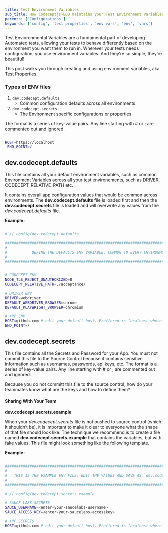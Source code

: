 ```yaml
---
title: Test Environment Variables
sub_title: How Codeceptjs-BDD maintains your Test Environment Variables
parents: ['Configurations']
keywords: ['config', 'test properties', 'env vars', 'env', 'vars']
---
```


Test Envioronmental Variables are a fundamental part of developing Automated tests, allowing your tests to behave differently based on the environment you want them to run in. Wherever your tests needs configuration, you use environment variables. And they’re so simple, they’re beautiful!

This post walks you through creating and using environment variables, aka Test Properties.

### Types of ENV files

1. `dev.codecept.defaults`
   - Common configuration defaults across all environments
2. `dev.codecept.secrets`
   - The Environment specific configurations or properties

The format is a series of key-value pairs. Any line starting with # or ; are commented out and ignored.

```bash

HOST=https://localhost
 END_POINT=/

```

## dev.codecept.defaults

This file contains all your default environment variables, such as common Environment Variables across all your test environements, such as DRIVER, CODECEPT_RELATIVE_PATH etc.

It contains overall app configuration values that would be common across environments. The **dev.codecept.defaults** file is loaded first and then the **dev.codecept.secrets** file is loaded and will overwrite any values from the _dev.codecept.defaults_ file.

**Example:**

```bash

# // config/dev.codecept.defaults

#############################################################################################
#                                                                                           #
#           DEFINE THE DEFAULTS ENV VARIABLE, COMMON TO EVERY ENVIRONMENT                   #
#                                                                                           #
#############################################################################################


# CODECEPT ENV
NODE_TLS_REJECT_UNAUTHORIZED=0
CODECEPT_RELATIVE_PATH=./acceptance/

# DRIVER ENV
DRIVER=webdriver
DEFAULT_WEBDRIVER_BROWSER=chrome
DEFAULT_PLAYWRIGHT_BROWSER=chromium

# APP ENV
HOST=github.com # edit your default host. Preffered is localhost where your App is running
END_POINT=/

```

## dev.codecept.secrets

This file contains all the Secrets and Password for your App. You must not commit this file to the Source Control because it contains sensitive information such as usernames, passwords, api keys, etc. The format is a series of key-value pairs. Any line starting with # or ; are commented out and ignored.

Because you do not committ this file to the source control, how do your teammates know what are the keys and how to define them?

#### Sharing With Your Team

**dev.codecept.secrets.example**

When your _dev.codecept.secrets_ file is not pushed to source control (which it shouldn’t be), it is important to make it clear to everyone what the shape of that file should look like. The technique we recommend is to create a file named **dev.codecept.secrets.example** that contains the variables, but with fake values. This file might look something like the following template.

**Example:**

```bash

#############################################################################################
#                                                                                           #
#   THIS IS THE EXAMPLE ENV FILE, EDIT THE VALUES AND SAVE AS `dev.codecept.secrets` file   #
#                                                                                           #
#############################################################################################

# // config/dev.codecept.secrets.example

# SAUCE LABS SECRETS
SAUCE_USERNAME=<enter-your-saucelabs-username>
SAUCE_ACCESS_KEY=<enter-your-saucelabs-accesskey>

# APP SECRETS
HOST=github.com # edit your default host. Preffered is localhost where your App is running

```
